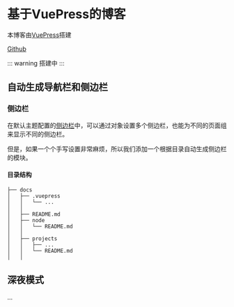 # 基于VuePress的博客

本博客由[VuePress](https://vuepress.vuejs.org/zh/)搭建

[Github](https://github.com/Squares4/vuepress-blog)

::: warning
搭建中
:::

## 自动生成导航栏和侧边栏

### 侧边栏

在默认主题配置的[侧边栏](https://vuepress.vuejs.org/zh/theme/default-theme-config.html#%E4%BE%A7%E8%BE%B9%E6%A0%8F)中，可以通过对象设置多个侧边栏，也能为不同的页面组来显示不同的侧边栏。

但是，如果一个个手写设置非常麻烦，所以我们添加一个根据目录自动生成侧边栏的模块。

#### 目录结构

```
├── docs
│   ├── .vuepress
│   │   └── ...
│   │   
│   ├── README.md
│   ├── node
│   │   └── README.md
│   │   
│   ├── projects
│   │   ├── ...
│   │   └── README.md
│   │   
```

## 深夜模式

...